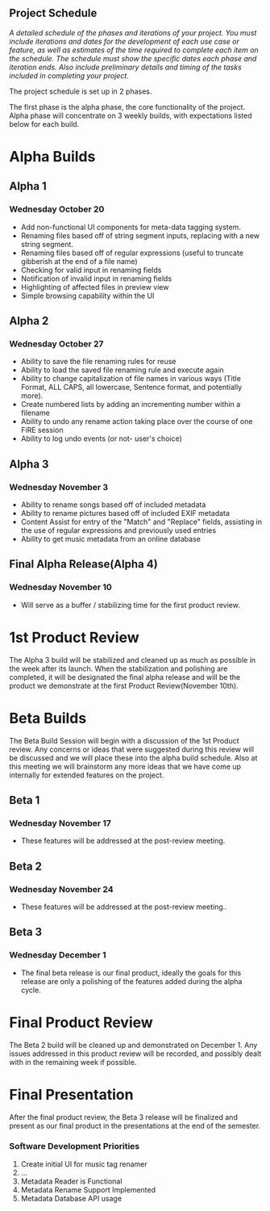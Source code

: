 ## Project Schedule ##

_A detailed schedule of the phases and iterations of your project. You must include iterations and dates for the development of each use case or feature, as well as estimates of the time required to complete each item on the schedule. The schedule must show the specific dates each phase and iteration ends. Also include preliminary details and timing of the tasks included in completing your project._

The project schedule is set up in 2 phases.

The first phase is the alpha phase, the core functionality of the project.
Alpha phase will concentrate on 3 weekly builds, with expectations listed below for each build.

# Alpha Builds #
## Alpha 1 ##
### Wednesday October 20 ###
  * Add non-functional UI components for meta-data tagging system.
  * Renaming files based off of string segment inputs, replacing with a new string segment.
  * Renaming files based off of regular expressions (useful to truncate gibberish at the end of a file name)
  * Checking for valid input in renaming fields
  * Notification of invalid input in renaming fields
  * Highlighting of affected files in preview view
  * Simple browsing capability within the UI
## Alpha 2 ##
### Wednesday October 27 ###
  * Ability to save the file renaming rules for reuse
  * Ability to load the saved file renaming rule and execute again
  * Ability to change capitalization of file names in various ways (Title Format, ALL CAPS, all lowercase, Sentence format, and potentially more).
  * Create numbered lists by adding an incrementing number within a filename
  * Ability to undo any rename action taking place over the course of one FiRE session
  * Ability to log undo events (or not- user's choice)
## Alpha 3 ##
### Wednesday November 3 ###
  * Ability to rename songs based off of included metadata
  * Ability to rename pictures based off of included EXIF metadata
  * Content Assist for entry of the "Match" and "Replace" fields, assisting in the use of regular expressions and previously used entries
  * Ability to get music metadata from an online database

## Final Alpha Release(Alpha 4) ##
### Wednesday November 10 ###
  * Will serve as a buffer / stabilizing time for the first product review.

# 1st Product Review #
The Alpha 3 build will be stabilized and cleaned up as much as possible in the week after its launch.  When the stabilization and polishing are completed, it will be designated the final alpha release and will be the product we demonstrate at the first Product Review(November 10th).

# Beta Builds #
The Beta Build Session will begin with a discussion of the 1st Product review.  Any concerns or ideas that were suggested during this review will be discussed and we will place these into the alpha build schedule.  Also at this meeting we will brainstorm any more ideas that we have come up internally for extended features on the project.
## Beta 1 ##
### Wednesday November 17 ###
  * These features will be addressed at the post-review meeting.
## Beta 2 ##
### Wednesday November 24 ###
  * These features will be addressed at the post-review meeting..
## Beta 3 ##
### Wednesday December 1 ###
  * The final beta release is our final product, ideally the goals for this release are only a polishing of the features added during the alpha cycle.

# Final Product Review #
The Beta 2 build will be cleaned up and demonstrated on December 1.  Any issues addressed in this product review will be recorded, and possibly dealt with in the remaining week if possible.

# Final Presentation #
After the final product review, the Beta 3 release will be finalized and present as our final product in the presentations at the end of the semester.


### Software Development Priorities ###

  1. Create initial UI for music tag renamer
  1. ...
  1. Metadata Reader is Functional
  1. Metadata Rename Support Implemented
  1. Metadata Database API usage